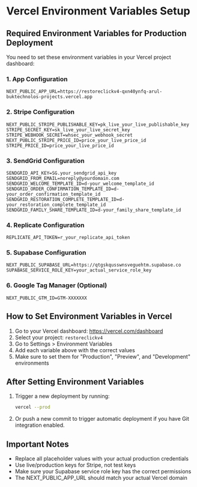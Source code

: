 # Vercel Environment Variables Setup

## Required Environment Variables for Production Deployment

You need to set these environment variables in your Vercel project dashboard:

### 1. App Configuration
```
NEXT_PUBLIC_APP_URL=https://restoreclickv4-qxn40ynfq-arul-buktechnolos-projects.vercel.app
```

### 2. Stripe Configuration
```
NEXT_PUBLIC_STRIPE_PUBLISHABLE_KEY=pk_live_your_live_publishable_key
STRIPE_SECRET_KEY=sk_live_your_live_secret_key
STRIPE_WEBHOOK_SECRET=whsec_your_webhook_secret
NEXT_PUBLIC_STRIPE_PRICE_ID=price_your_live_price_id
STRIPE_PRICE_ID=price_your_live_price_id
```

### 3. SendGrid Configuration
```
SENDGRID_API_KEY=SG.your_sendgrid_api_key
SENDGRID_FROM_EMAIL=noreply@yourdomain.com
SENDGRID_WELCOME_TEMPLATE_ID=d-your_welcome_template_id
SENDGRID_ORDER_CONFIRMATION_TEMPLATE_ID=d-your_order_confirmation_template_id
SENDGRID_RESTORATION_COMPLETE_TEMPLATE_ID=d-your_restoration_complete_template_id
SENDGRID_FAMILY_SHARE_TEMPLATE_ID=d-your_family_share_template_id
```

### 4. Replicate Configuration
```
REPLICATE_API_TOKEN=r_your_replicate_api_token
```

### 5. Supabase Configuration
```
NEXT_PUBLIC_SUPABASE_URL=https://qtgskqusswnsveguehtm.supabase.co
SUPABASE_SERVICE_ROLE_KEY=your_actual_service_role_key
```

### 6. Google Tag Manager (Optional)
```
NEXT_PUBLIC_GTM_ID=GTM-XXXXXXX
```

## How to Set Environment Variables in Vercel

1. Go to your Vercel dashboard: https://vercel.com/dashboard
2. Select your project: `restoreclickv4`
3. Go to Settings > Environment Variables
4. Add each variable above with the correct values
5. Make sure to set them for "Production", "Preview", and "Development" environments

## After Setting Environment Variables

1. Trigger a new deployment by running:
   ```bash
   vercel --prod
   ```

2. Or push a new commit to trigger automatic deployment if you have Git integration enabled.

## Important Notes

- Replace all placeholder values with your actual production credentials
- Use live/production keys for Stripe, not test keys
- Make sure your Supabase service role key has the correct permissions
- The NEXT_PUBLIC_APP_URL should match your actual Vercel domain
